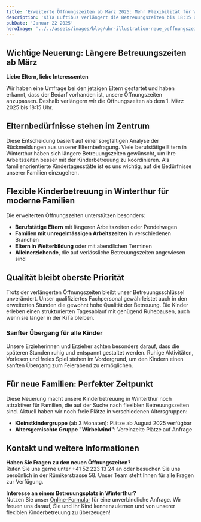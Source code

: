 ```yaml
---
title: 'Erweiterte Öffnungszeiten ab März 2025: Mehr Flexibilität für Winterthurer Familien'
description: 'KiTa Luftibus verlängert die Betreuungszeiten bis 18:15 Uhr - eine Anpassung basierend auf den Bedürfnissen unserer Eltern'
pubDate: 'Januar 22 2025'
heroImage: '../../assets/images/blog/uhr-illustration-neue_oeffnungszeiten_KiTa_luftibus.png'
---
```


## Wichtige Neuerung: Längere Betreuungszeiten ab März

**Liebe Eltern, liebe Interessenten**

Wir haben eine Umfrage bei den jetzigen Eltern gestartet und haben erkannt, dass der Bedarf
vorhanden ist, unsere Öffnungszeiten anzupassen. Deshalb verlängern wir die Öffnungszeiten ab dem 1.
März 2025 bis 18:15 Uhr.

## Elternbedürfnisse stehen im Zentrum

Diese Entscheidung basiert auf einer sorgfältigen Analyse der Rückmeldungen aus unserer
Elternbefragung. Viele berufstätige Eltern in Winterthur haben sich längere Betreuungszeiten
gewünscht, um ihre Arbeitszeiten besser mit der Kinderbetreuung zu koordinieren. Als
familienorientierte Kindertagesstätte ist es uns wichtig, auf die Bedürfnisse unserer Familien
einzugehen.

## Flexible Kinderbetreuung in Winterthur für moderne Familien

Die erweiterten Öffnungszeiten unterstützen besonders:

- **Berufstätige Eltern** mit längeren Arbeitszeiten oder Pendelwegen
- **Familien mit unregelmässigen Arbeitszeiten** in verschiedenen Branchen
- **Eltern in Weiterbildung** oder mit abendlichen Terminen
- **Alleinerziehende**, die auf verlässliche Betreuungszeiten angewiesen sind

## Qualität bleibt oberste Priorität

Trotz der verlängerten Öffnungszeiten bleibt unser Betreuungsschlüssel unverändert. Unser
qualifiziertes Fachpersonal gewährleistet auch in den erweiterten Stunden die gewohnt hohe Qualität
der Betreuung. Die Kinder erleben einen strukturierten Tagesablauf mit genügend Ruhepausen, auch
wenn sie länger in der KiTa bleiben.

### Sanfter Übergang für alle Kinder

Unsere Erzieherinnen und Erzieher achten besonders darauf, dass die späteren Stunden ruhig und
entspannt gestaltet werden. Ruhige Aktivitäten, Vorlesen und freies Spiel stehen im Vordergrund, um
den Kindern einen sanften Übergang zum Feierabend zu ermöglichen.

## Für neue Familien: Perfekter Zeitpunkt

Diese Neuerung macht unsere Kinderbetreuung in Winterthur noch attraktiver für Familien, die auf der
Suche nach
flexiblen Betreuungszeiten sind. Aktuell haben wir noch freie Plätze in verschiedenen Altersgruppen:

- **Kleinstkindergruppe** (ab 3 Monaten): Plätze ab August 2025 verfügbar
- **Altersgemischte Gruppe "Wirbelwind"**: Vereinzelte Plätze auf Anfrage

## Kontakt und weitere Informationen

**Haben Sie Fragen zu den neuen Öffnungszeiten?**  
Rufen Sie uns gerne unter +41 52 223 13 24 an oder besuchen Sie uns persönlich in der Rümikerstrasse
58. Unser Team steht Ihnen für alle Fragen zur Verfügung.

**Interesse an einem Betreuungsplatz in Winterthur?**  
Nutzen Sie unser [Online-Formular](/verfuegbare-plaetze-und-anmeldung) für eine unverbindliche
Anfrage. Wir freuen uns darauf, Sie und Ihr Kind kennenzulernen und von unserer flexiblen
Kinderbetreuung zu überzeugen!
